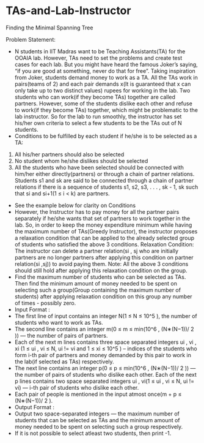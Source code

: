 # TAs-and-Lab-Instructor
Finding the Minimal Spanning Tree

Problem Statement:
- N students in IIT Madras want to be Teaching Assistants(TA) for the OOAIA lab. However, TAs need to
set the problems and create test cases for each lab. But you might have heard the famous Joker’s saying, “if you
are good at something, never do that for free”. Taking inspiration from Joker, students demand money to work
as a TA. All the TAs work in pairs(teams of 2) and each pair demands x(It is guaranteed that x can only
take up to two distinct values) rupees for working in the lab. Two students who can work(if they become
TAs) together are called partners. However, some of the students dislike each other and refuse to work(if they
become TAs) together, which might be problematic to the lab instructor. So for the lab to run smoothly, the
instructor has set his/her own criteria to select a few students to be the TAs out of N students.
- Conditions to be fulfilled by each student if he/she is to be selected as a TA:
1. All his/her partners should also be selected
2. No student whom he/she dislikes should be selected
3. All the students who have been selected should be connected with him/her either directly(partners) or
through a chain of partner relations. Students s1 and sk are said to be connected through a chain of
partner relations if there is a sequence of students s1, s2, s3, . . . , sk - 1, sk such that si and si+1(1 ≤ i < k)
are partners.
- See the example below for clarity on Conditions
- However, the Instructor has to pay money for all the partner pairs separately if he/she wants that set of partners
to work together in the lab. So, in order to keep the money expenditure minimum while having the maximum
number of TAs(Greedy Instructor), the instructor proposes a relaxation condition that can be applied to the
already selected group of students who satisfied the above 3 conditions.
Relaxation Condition: The instructor can delete a partner relation(si
, sj who are initially partners are no
longer partners after applying this condition on partner relation(si
,sj)) to avoid paying them. Note: All the
above 3 conditions should still hold after applying this relaxation condition on the group.
- Find the maximum number of students who can be selected as TAs. Then find the minimum amount of
money needed to be spent on selecting such a group(Group containing the maximum number of students) after
applying relaxation condition on this group any number of times - possibly zero.
- Input Format :
- The first line of input contains an integer N(1 ≤ N ≤ 10^5
), the number of students who want to work as TAs.
- The second line contains an integer m(0 ≤ m ≤ min(10^6
,
(N∗(N−1))/
2
)) — the number of pairs of partners.
- Each of the next m lines contains three space separated integers ui
, vi
, xi (1 ≤ ui
, vi ≤ N, ui != vi and 1 ≤ xi ≤ 10^5
)
– indices of the students who form i-th pair of partners and money demanded by this pair to work in the lab(if
selected as TAs) respectively.
- The next line contains an integer p(0 ≤ p ≤ min(10^6
,
(N∗(N−1))/
2
)) — the number of pairs of students who dislike
each other. Each of the next p lines contains two space separated integers ui
, vi(1 ≤ ui
, vi ≤ N, ui != vi) — i-th pair of students who dislike each other.
- Each pair of people is mentioned in the input atmost once(m + p ≤
(N∗(N−1))/
2
).
- Output Format :
- Output two space-separated integers — the maximum number of students that can be selected as TAs and the
minimum amount of money needed to be spent on selecting such a group respectively.
- If it is not possible to select atleast two students, then print -1.
